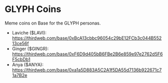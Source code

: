 # GLYPH Coins

Meme coins on Base for the GLYPH personas.

- Laviche ($LAVI): https://thirdweb.com/base/0xBcA13cbbc96054c29bE12FCb3c044B55213ce56f
- Ginger ($GINGR): https://thirdweb.com/base/0xF6D9d405bB6FBe2B6e859e97e2762d5F6F5cbDb1
- Anya ($ANYA): https://thirdweb.com/base/0xa1a5D883A5C2A1f5DA55d7136b922671c71a7B2e

